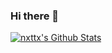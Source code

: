 ### Hi there 👋

<!--
**nxttx/nxttx** is a ✨ _special_ ✨ repository because its `README.md` (this file) appears on your GitHub profile.

Here are some ideas to get you started:

- 🔭 I’m currently working on ...
- 🌱 I’m currently learning ...
- 👯 I’m looking to collaborate on ...
- 🤔 I’m looking for help with ...
- 💬 Ask me about ...
- 📫 How to reach me: ...
- 😄 Pronouns: ...
- ⚡ Fun fact: ...
-->

[![nxttx's Github Stats](https://github-readme-stats.vercel.app/api?username=nxtts&count_private=true&show_icons=true)](https://github.com/nxttx)
